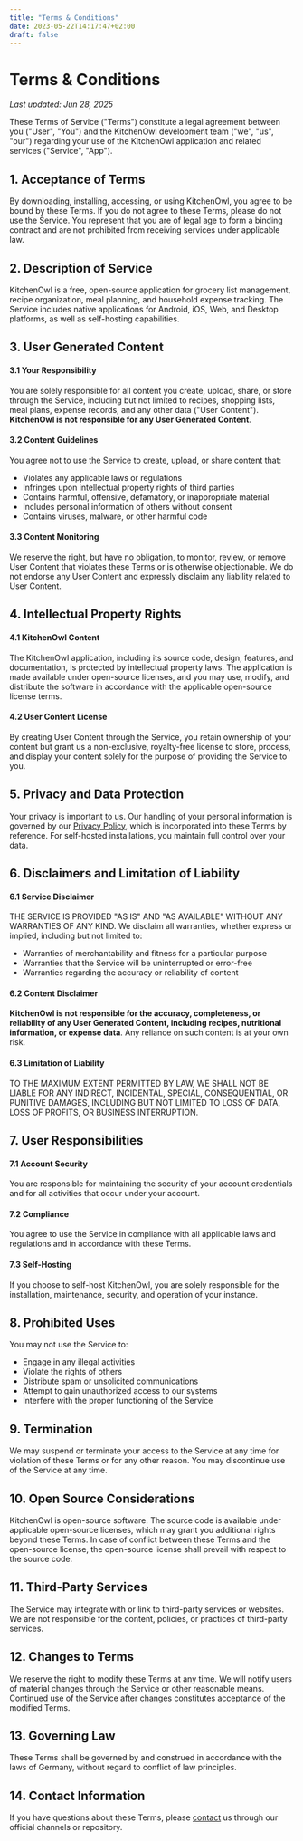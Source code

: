 ```yaml
---
title: "Terms & Conditions"
date: 2023-05-22T14:17:47+02:00
draft: false
---
```

# Terms & Conditions
_Last updated: Jun 28, 2025_

These Terms of Service ("Terms") constitute a legal agreement between you ("User", "You") and the KitchenOwl development team ("we", "us", "our") regarding your use of the KitchenOwl application and related services ("Service", "App").

## 1. Acceptance of Terms

By downloading, installing, accessing, or using KitchenOwl, you agree to be bound by these Terms. If you do not agree to these Terms, please do not use the Service. You represent that you are of legal age to form a binding contract and are not prohibited from receiving services under applicable law.

## 2. Description of Service

KitchenOwl is a free, open-source application for grocery list management, recipe organization, meal planning, and household expense tracking. The Service includes native applications for Android, iOS, Web, and Desktop platforms, as well as self-hosting capabilities.

## 3. User Generated Content

#### 3.1 Your Responsibility

You are solely responsible for all content you create, upload, share, or store through the Service, including but not limited to recipes, shopping lists, meal plans, expense records, and any other data ("User Content").
**KitchenOwl is not responsible for any User Generated Content**.

#### 3.2 Content Guidelines

You agree not to use the Service to create, upload, or share content that:

- Violates any applicable laws or regulations
- Infringes upon intellectual property rights of third parties
- Contains harmful, offensive, defamatory, or inappropriate material
- Includes personal information of others without consent
- Contains viruses, malware, or other harmful code


#### 3.3 Content Monitoring

We reserve the right, but have no obligation, to monitor, review, or remove User Content that violates these Terms or is otherwise objectionable. We do not endorse any User Content and expressly disclaim any liability related to User Content.

## 4. Intellectual Property Rights

#### 4.1 KitchenOwl Content

The KitchenOwl application, including its source code, design, features, and documentation, is protected by intellectual property laws. The application is made available under open-source licenses, and you may use, modify, and distribute the software in accordance with the applicable open-source license terms.

#### 4.2 User Content License

By creating User Content through the Service, you retain ownership of your content but grant us a non-exclusive, royalty-free license to store, process, and display your content solely for the purpose of providing the Service to you.

## 5. Privacy and Data Protection

Your privacy is important to us. Our handling of your personal information is governed by our [Privacy Policy](privacy.md), which is incorporated into these Terms by reference. For self-hosted installations, you maintain full control over your data.

## 6. Disclaimers and Limitation of Liability

#### 6.1 Service Disclaimer

THE SERVICE IS PROVIDED "AS IS" AND "AS AVAILABLE" WITHOUT ANY WARRANTIES OF ANY KIND.
We disclaim all warranties, whether express or implied, including but not limited to:

- Warranties of merchantability and fitness for a particular purpose
- Warranties that the Service will be uninterrupted or error-free
- Warranties regarding the accuracy or reliability of content


#### 6.2 Content Disclaimer

**KitchenOwl is not responsible for the accuracy, completeness, or reliability of any User Generated Content, including recipes, nutritional information, or expense data**. Any reliance on such content is at your own risk.

#### 6.3 Limitation of Liability

TO THE MAXIMUM EXTENT PERMITTED BY LAW, WE SHALL NOT BE LIABLE FOR ANY INDIRECT, INCIDENTAL, SPECIAL, CONSEQUENTIAL, OR PUNITIVE DAMAGES, INCLUDING BUT NOT LIMITED TO LOSS OF DATA, LOSS OF PROFITS, OR BUSINESS INTERRUPTION.

## 7. User Responsibilities

#### 7.1 Account Security

You are responsible for maintaining the security of your account credentials and for all activities that occur under your account.

#### 7.2 Compliance

You agree to use the Service in compliance with all applicable laws and regulations and in accordance with these Terms.

#### 7.3 Self-Hosting

If you choose to self-host KitchenOwl, you are solely responsible for the installation, maintenance, security, and operation of your instance.

## 8. Prohibited Uses

You may not use the Service to:

- Engage in any illegal activities
- Violate the rights of others
- Distribute spam or unsolicited communications
- Attempt to gain unauthorized access to our systems
- Interfere with the proper functioning of the Service


## 9. Termination

We may suspend or terminate your access to the Service at any time for violation of these Terms or for any other reason. You may discontinue use of the Service at any time.

## 10. Open Source Considerations

KitchenOwl is open-source software. The source code is available under applicable open-source licenses, which may grant you additional rights beyond these Terms. In case of conflict between these Terms and the open-source license, the open-source license shall prevail with respect to the source code.

## 11. Third-Party Services

The Service may integrate with or link to third-party services or websites. We are not responsible for the content, policies, or practices of third-party services.

## 12. Changes to Terms

We reserve the right to modify these Terms at any time. We will notify users of material changes through the Service or other reasonable means. Continued use of the Service after changes constitutes acceptance of the modified Terms.

## 13. Governing Law

These Terms shall be governed by and construed in accordance with the laws of Germany, without regard to conflict of law principles.

## 14. Contact Information

If you have questions about these Terms, please [contact](imprint.md) us through our official channels or repository.

